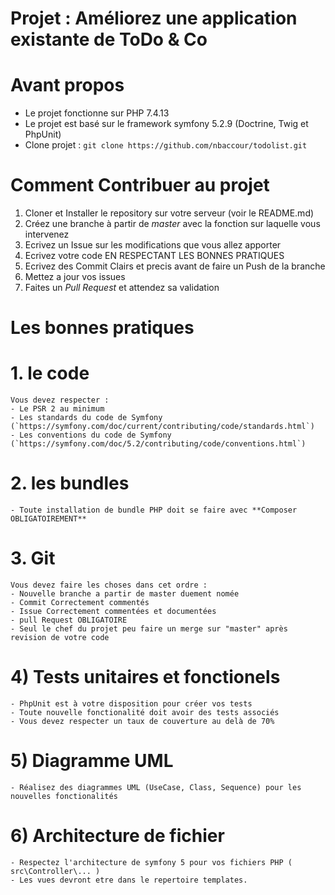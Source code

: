 # Projet : Améliorez une application existante de ToDo & Co


# Avant propos
- Le projet fonctionne sur PHP 7.4.13
- Le projet est basé sur le framework symfony 5.2.9 (Doctrine, Twig et PhpUnit)
- Clone projet : `git clone https://github.com/nbaccour/todolist.git`

# Comment Contribuer au projet

1. Cloner et Installer le repository sur votre serveur (voir le README.md)
2. Créez une branche à partir de *master* avec la fonction sur laquelle vous intervenez
3. Ecrivez un Issue sur les modifications que vous allez apporter
4. Ecrivez votre code EN RESPECTANT LES BONNES PRATIQUES
5. Ecrivez des Commit Clairs et precis avant de faire un Push de la branche
5. Mettez a jour vos issues
5. Faites un *Pull Request* et attendez sa validation

# Les bonnes pratiques 

   #  1. le code
    Vous devez respecter :
    - Le PSR 2 au minimum
    - Les standards du code de Symfony (`https://symfony.com/doc/current/contributing/code/standards.html`)
    - Les conventions du code de Symfony (`https://symfony.com/doc/5.2/contributing/code/conventions.html`)

   # 2. les bundles
    - Toute installation de bundle PHP doit se faire avec **Composer OBLIGATOIREMENT**

   # 3. Git
    Vous devez faire les choses dans cet ordre : 
    - Nouvelle branche a partir de master duement nomée
    - Commit Correctement commentés
    - Issue Correctement commentées et documentées
    - pull Request OBLIGATOIRE
    - Seul le chef du projet peu faire un merge sur "master" après revision de votre code

   # 4) Tests unitaires et fonctionels
    - PhpUnit est à votre disposition pour créer vos tests
    - Toute nouvelle fonctionalité doit avoir des tests associés
    - Vous devez respecter un taux de couverture au delà de 70%

   # 5) Diagramme UML
    - Réalisez des diagrammes UML (UseCase, Class, Sequence) pour les nouvelles fonctionalités

   # 6) Architecture de fichier
    - Respectez l'architecture de symfony 5 pour vos fichiers PHP ( src\Controller\... )
    - Les vues devront etre dans le repertoire templates.



